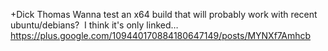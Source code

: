 +Dick Thomas Wanna test an x64 build that will probably work with recent ubuntu/debians?  I think it's only linked… https://plus.google.com/109440170884180647149/posts/MYNXf7Amhcb